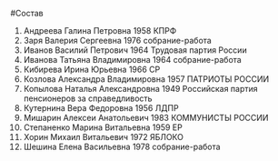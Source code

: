 #Состав
1. Андреева Галина Петровна 1958 КПРФ
2. Заря Валерия Сергеевна 1976 собрание-работа
3. Иванов Василий Петрович 1964 Трудовая партия России
4. Иванова Татьяна Владимировна 1964 собрание-работа
5. Кибирева Ирина Юрьевна 1966 СР
6. Козлова Александра Владимировна 1957 ПАТРИОТЫ РОССИИ
7. Копылова Наталья Александровна 1949 Российская партия пенсионеров за справедливость
8. Кутернина Вера Федоровна 1956 ЛДПР
9. Мишарин Алексеи Анатольевич 1983 КОММУНИСТЫ РОССИИ
10. Степаненко Марина Витальевна 1959 ЕР
11. Хорин Михаил Витальевич 1972 ЯБЛОКО
12. Шешина Елена Васильевна 1978 собрание-работа
